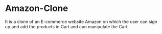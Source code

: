# Amazon-Clone
It is a clone of an E-commerce website Amazon on which the user can sign up and add the products in Cart and can manipulate the Cart.
